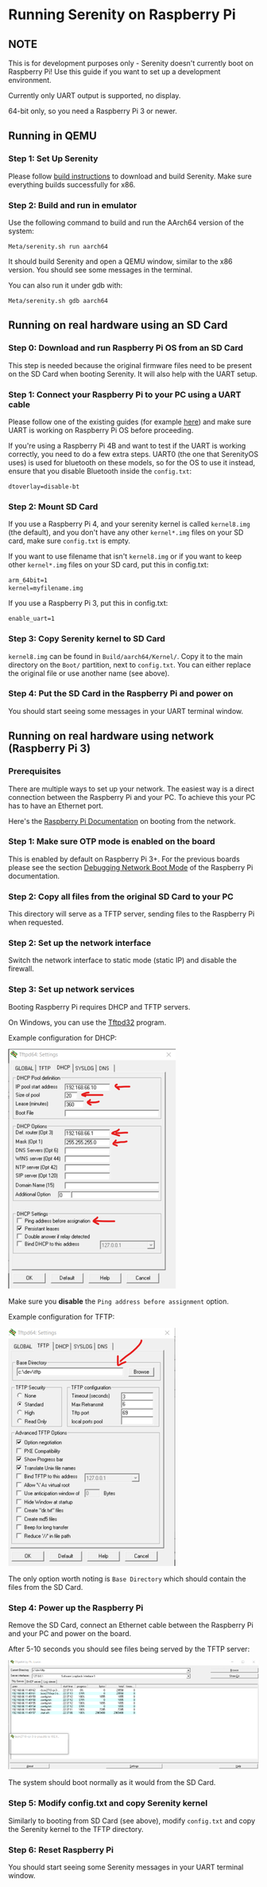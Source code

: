 # Running Serenity on Raspberry Pi

## NOTE

This is for development purposes only - Serenity doesn't currently boot on Raspberry Pi! Use this guide if you want to set up a development environment.

Currently only UART output is supported, no display.

64-bit only, so you need a Raspberry Pi 3 or newer.

## Running in QEMU

### Step 1: Set Up Serenity

Please follow [build instructions](BuildInstructions.md) to download and build Serenity. Make sure everything builds successfully for x86.

### Step 2: Build and run in emulator

Use the following command to build and run the AArch64 version of the system:

```console
Meta/serenity.sh run aarch64
```

It should build Serenity and open a QEMU window, similar to the x86 version. You should see some messages in the terminal.

You can also run it under gdb with:

```console
Meta/serenity.sh gdb aarch64
```

## Running on real hardware using an SD Card

### Step 0: Download and run Raspberry Pi OS from an SD Card

This step is needed because the original firmware files need to be present on the SD Card when booting Serenity. It will also help with the UART setup.

### Step 1: Connect your Raspberry Pi to your PC using a UART cable

Please follow one of the existing guides (for example [here](https://scribles.net/setting-up-serial-communication-between-raspberry-pi-and-pc)) and make sure UART is working on Raspberry Pi OS before proceeding.

If you're using a Raspberry Pi 4B and want to test if the UART is working correctly, you need to do a few extra steps.
UART0 (the one that SerenityOS uses) is used for bluetooth on these models, so for the OS to use it instead, ensure that you disable Bluetooth inside the `config.txt`:

```
dtoverlay=disable-bt
```

### Step 2: Mount SD Card

If you use a Raspberry Pi 4, and your serenity kernel is called `kernel8.img`
(the default), and you don't have any other `kernel*.img` files on your SD
card, make sure `config.txt` is empty.

If you want to use filename that isn't `kernel8.img` or if you want to keep
other `kernel*.img` files on your SD card, put this in config.txt:

```
arm_64bit=1
kernel=myfilename.img
```

If you use a Raspberry Pi 3, put this in config.txt:

```
enable_uart=1
```

### Step 3: Copy Serenity kernel to SD Card

`kernel8.img` can be found in `Build/aarch64/Kernel/`. Copy it to the main directory on the `Boot/` partition, next to `config.txt`. You can either replace the original file or use another name (see above).

### Step 4: Put the SD Card in the Raspberry Pi and power on

You should start seeing some messages in your UART terminal window.

## Running on real hardware using network (Raspberry Pi 3)

### Prerequisites

There are multiple ways to set up your network. The easiest way is a direct connection between the Raspberry Pi and your PC. To achieve this your PC has to have an Ethernet port.

Here's the [Raspberry Pi Documentation](https://www.raspberrypi.com/documentation/computers/raspberry-pi.html#debugging-network-boot-mode) on booting from the network.

### Step 1: Make sure OTP mode is enabled on the board

This is enabled by default on Raspberry Pi 3+. For the previous boards please see the section [Debugging Network Boot Mode](https://www.raspberrypi.com/documentation/computers/raspberry-pi.html#debugging-network-boot-mode) of the Raspberry Pi documentation.

### Step 2: Copy all files from the original SD Card to your PC

This directory will serve as a TFTP server, sending files to the Raspberry Pi when requested.

### Step 2: Set up the network interface

Switch the network interface to static mode (static IP) and disable the firewall.

### Step 3: Set up network services

Booting Raspberry Pi requires DHCP and TFTP servers.

On Windows, you can use the [Tftpd32](https://bitbucket.org/phjounin/tftpd64/src/master/) program.

Example configuration for DHCP:

![](Tftpd32_Dhcp.png)

Make sure you **disable** the `Ping address before assignment` option.

Example configuration for TFTP:

![](Tftpd32_Tftp.png)

The only option worth noting is `Base Directory` which should contain the files from the SD Card.

### Step 4: Power up the Raspberry Pi

Remove the SD Card, connect an Ethernet cable between the Raspberry Pi and your PC and power on the board.

After 5-10 seconds you should see files being served by the TFTP server:

![](Tftpd32_Serving.png)

The system should boot normally as it would from the SD Card.

### Step 5: Modify config.txt and copy Serenity kernel

Similarly to booting from SD Card (see above), modify `config.txt` and copy the Serenity kernel to the TFTP directory.

### Step 6: Reset Raspberry Pi

You should start seeing some Serenity messages in your UART terminal window.
